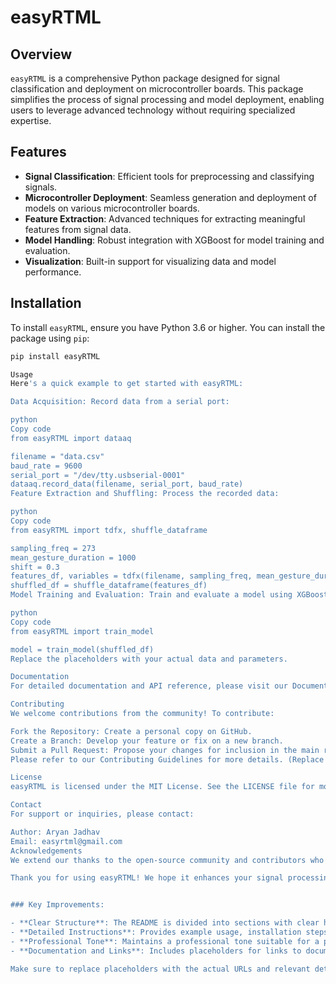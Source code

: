 # easyRTML

## Overview

`easyRTML` is a comprehensive Python package designed for signal classification and deployment on microcontroller boards. This package simplifies the process of signal processing and model deployment, enabling users to leverage advanced technology without requiring specialized expertise.

## Features

- **Signal Classification**: Efficient tools for preprocessing and classifying signals.
- **Microcontroller Deployment**: Seamless generation and deployment of models on various microcontroller boards.
- **Feature Extraction**: Advanced techniques for extracting meaningful features from signal data.
- **Model Handling**: Robust integration with XGBoost for model training and evaluation.
- **Visualization**: Built-in support for visualizing data and model performance.

## Installation

To install `easyRTML`, ensure you have Python 3.6 or higher. You can install the package using `pip`:

```bash
pip install easyRTML

Usage
Here's a quick example to get started with easyRTML:

Data Acquisition: Record data from a serial port:

python
Copy code
from easyRTML import dataaq

filename = "data.csv"
baud_rate = 9600
serial_port = "/dev/tty.usbserial-0001"
dataaq.record_data(filename, serial_port, baud_rate)
Feature Extraction and Shuffling: Process the recorded data:

python
Copy code
from easyRTML import tdfx, shuffle_dataframe

sampling_freq = 273
mean_gesture_duration = 1000
shift = 0.3
features_df, variables = tdfx(filename, sampling_freq, mean_gesture_duration, shift)
shuffled_df = shuffle_dataframe(features_df)
Model Training and Evaluation: Train and evaluate a model using XGBoost:

python
Copy code
from easyRTML import train_model

model = train_model(shuffled_df)
Replace the placeholders with your actual data and parameters.

Documentation
For detailed documentation and API reference, please visit our Documentation. 

Contributing
We welcome contributions from the community! To contribute:

Fork the Repository: Create a personal copy on GitHub.
Create a Branch: Develop your feature or fix on a new branch.
Submit a Pull Request: Propose your changes for inclusion in the main repository.
Please refer to our Contributing Guidelines for more details. (Replace this link with the actual URL to your contributing guidelines.)

License
easyRTML is licensed under the MIT License. See the LICENSE file for more details.

Contact
For support or inquiries, please contact:

Author: Aryan Jadhav
Email: easyrtml@gmail.com
Acknowledgements
We extend our thanks to the open-source community and contributors who have made this project possible.

Thank you for using easyRTML! We hope it enhances your signal processing and deployment tasks.


### Key Improvements:

- **Clear Structure**: The README is divided into sections with clear headings.
- **Detailed Instructions**: Provides example usage, installation steps, and contribution guidelines.
- **Professional Tone**: Maintains a professional tone suitable for a public repository.
- **Documentation and Links**: Includes placeholders for links to documentation and contributing guidelines (replace with actual URLs).

Make sure to replace placeholders with the actual URLs and relevant details before publishing. This README will help users understand your package and get started quickly.
